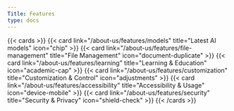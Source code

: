 ```yaml
---
Title: Features
type: docs
---
```

{{< cards >}}
  {{< card link="/about-us/features/models" title="Latest AI models" icon="chip" >}}
  {{< card link="/about-us/features/file-management" title="File Management" icon="document-duplicate" >}}
  {{< card link="/about-us/features/learning" title="Learning & Education" icon="academic-cap" >}}
  {{< card link="/about-us/features/customization" title="Customization & Control" icon="adjustments" >}}
  {{< card link="/about-us/features/accessibility" title="Accessibility & Usage" icon="device-mobile" >}}
  {{< card link="/about-us/features/security" title="Security & Privacy" icon="shield-check" >}}
{{< /cards >}}
